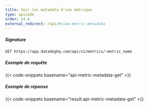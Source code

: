 ```yaml
---
title: Voir les metadata d'une métrique
type: apicode
order: 14.4
external_redirect: /api/#view-metric-metadata
---
```


##### Signature
`GET https://app.datadoghq.com/api/v1/metrics/:metric_name`
##### Exemple de requête
{{< code-snippets basename="api-metric-metadata-get" >}}
##### Exemple de réponse
{{< code-snippets basename="result.api-metric-metadata-get" >}}